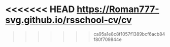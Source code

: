 <<<<<<< HEAD
https://Roman777-svg.github.io/rsschool-cv/cv
=======
>>>>>>> ca95a1e8c8f1057f1389bcf6acb84f80f709844e

